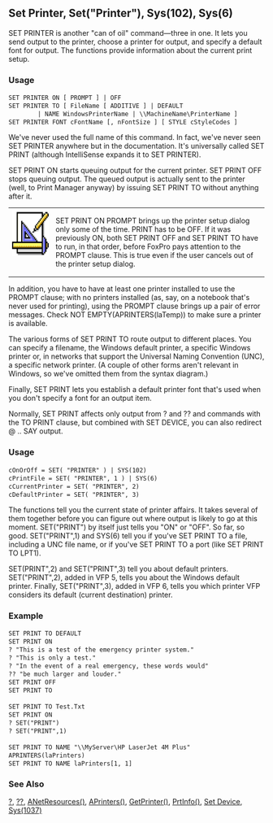 ## Set Printer, Set("Printer"), Sys(102), Sys(6)

SET PRINTER is another "can of oil" command&mdash;three in one. It lets you send output to the printer, choose a printer for output, and specify a default font for output. The functions provide information about the current print setup.

### Usage

```foxpro
SET PRINTER ON [ PROMPT ] | OFF
SET PRINTER TO [ FileName [ ADDITIVE ] | DEFAULT
        | NAME WindowsPrinterName | \\MachineName\PrinterName ]
SET PRINTER FONT cFontName [, nFontSize ] [ STYLE cStyleCodes ]
```

We've never used the full name of this command. In fact, we've never seen SET PRINTER anywhere but in the documentation. It's universally called SET PRINT (although IntelliSense expands it to SET PRINTER).

SET PRINT ON starts queuing output for the current printer. SET PRINT OFF stops queuing output. The queued output is actually sent to the printer (well, to Print Manager anyway) by issuing SET PRINT TO without anything after it.

<table border=0 cellspacing=0 cellpadding=0 width=100%>
<tr>
  <td width=17% valign=top>
<img width=94 height=93 src="Design.gif"></p>
  </td>
  <td width=83%>
  <p>SET PRINT ON PROMPT brings up the printer setup dialog only some of the time. PRINT has to be OFF. If it was previously ON, both SET PRINT OFF and SET PRINT TO have to run, in that order, before FoxPro pays attention to the PROMPT clause. This is true even if the user cancels out of the printer setup dialog.</p>
  </td>
 </tr>
</table>

In addition, you have to have at least one printer installed to use the PROMPT clause; with no printers installed (as, say, on a notebook that's never used for printing), using the PROMPT clause brings up a pair of error messages. Check NOT EMPTY(APRINTERS(laTemp)) to make sure a printer is available.

The various forms of SET PRINT TO route output to different places. You can specify a filename, the Windows default printer, a specific Windows printer or, in networks that support the Universal Naming Convention (UNC), a specific network printer. (A couple of other forms aren't relevant in Windows, so we've omitted them from the syntax diagram.)

Finally, SET PRINT lets you establish a default printer font that's used when you don't specify a font for an output item.

Normally, SET PRINT affects only output from ? and ?? and commands with the TO PRINT clause, but combined with SET DEVICE, you can also redirect @ .. SAY output.

### Usage

```foxpro
cOnOrOff = SET( "PRINTER" ) | SYS(102)
cPrintFile = SET( "PRINTER", 1 ) | SYS(6)
cCurrentPrinter = SET( "PRINTER", 2)
cDefaultPrinter = SET( "PRINTER", 3)
```

The functions tell you the current state of printer affairs. It takes several of them together before you can figure out where output is likely to go at this moment. SET("PRINT") by itself just tells you "ON" or "OFF". So far, so good. SET("PRINT",1) and SYS(6) tell you if you've SET PRINT TO a file, including a UNC file name, or if you've SET PRINT TO a port (like SET PRINT TO LPT1). 

SET(PRINT",2) and SET("PRINT",3) tell you about default printers. SET("PRINT",2), added in VFP 5, tells you about the Windows default printer. Finally, SET("PRINT",3), added in VFP 6, tells you which printer VFP considers its default (current destination) printer.

### Example

```foxpro
SET PRINT TO DEFAULT
SET PRINT ON
? "This is a test of the emergency printer system."
? "This is only a test."
? "In the event of a real emergency, these words would"
?? "be much larger and louder."
SET PRINT OFF
SET PRINT TO

SET PRINT TO Test.Txt
SET PRINT ON
? SET("PRINT")
? SET("PRINT",1)

SET PRINT TO NAME "\\MyServer\HP LaserJet 4M Plus"
APRINTERS(laPrinters)
SET PRINT TO NAME laPrinters[1, 1]
```
### See Also

[?](s4g174.md), [??](s4g174.md), [ANetResources()](s4g811.md), [APrinters()](s4g287.md), [GetPrinter()](s4g404.md), [PrtInfo()](s4g404.md), [Set Device](s4g136.md), [Sys(1037)](s4g404.md)